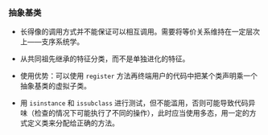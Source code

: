 ### 抽象基类

- 长得像的调用方式并不能保证可以相互调用。需要将等价关系维持在一定层次上——支序系统学。

- 从共同祖先继承的特征分类，而不是单独进化的特征。

- 使用优势：可以使用 `register` 方法再终端用户的代码中把某个类声明乘一个抽象基类的虚拟子类。

- 用 `isinstance` 和 `issubclass` 进行测试，但不能滥用，否则可能导致代码异味（检查的情况下可能执行了不同的操作），此时应当使用多态，用一定的方式定义类来分配给正确的方法。